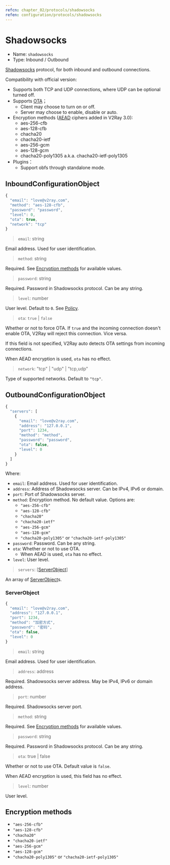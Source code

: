 ```yaml
---
refcn: chapter_02/protocols/shadowsocks
refen: configuration/protocols/shadowsocks
---
```

# Shadowsocks

* Name: `shadowsocks`
* Type: Inbound / Outbound

[Shadowsocks](https://www.shadowsocks.org/) protocol, for both inbound and outbound connections.

Compatibility with official version:

* Supports both TCP and UDP connections, where UDP can be optional turned off.
* Supports [OTA](https://web.archive.org/web/20161221022225/https://shadowsocks.org/en/spec/one-time-auth.html)； 
  * Client may choose to turn on or off.
  * Server may choose to enable, disable or auto.
* Encryption methods ([AEAD](https://shadowsocks.org/en/spec/AEAD-Ciphers.html) ciphers added in V2Ray 3.0): 
  * aes-256-cfb
  * aes-128-cfb
  * chacha20
  * chacha20-ietf
  * aes-256-gcm
  * aes-128-gcm
  * chacha20-poly1305 a.k.a. chacha20-ietf-poly1305
* Plugins： 
  * Support obfs through standalone mode.

## InboundConfigurationObject

```javascript
{
  "email": "love@v2ray.com",
  "method": "aes-128-cfb",
  "password": "password",
  "level": 0,
  "ota": true,
  "network": "tcp"
}
```

> `email`: string

Email address. Used for user identification.

> `method`: string

Required. See [Encryption methods](#encryption-methods) for available values.

> `password`: string

Required. Password in Shadowsocks protocol. Can be any string.

> `level`: number

User level. Default to `0`. See [Policy](../policy.md).

> `ota`: `true` | `false`

Whether or not to force OTA. If `true` and the incoming connection doesn't enable OTA, V2Ray will reject this connection. Vice versa.

If this field is not specified, V2Ray auto detects OTA settings from incoming connections.

When AEAD encryption is used, `ota` has no effect.

> `network`: "tcp" | "udp" | "tcp,udp"

Type of supported networks. Default to `"tcp"`.

## OutboundConfigurationObject

```javascript
{
  "servers": [
    {
      "email": "love@v2ray.com",
      "address": "127.0.0.1",
      "port": 1234,
      "method": "method",
      "password": "password",
      "ota": false,
      "level": 0
    }
  ]
}
```

Where:

* `email`: Email address. Used for user identification.
* `address`: Address of Shadowsocks server. Can be IPv4, IPv6 or domain.
* `port`: Port of Shadowsocks server.
* `method`: Encryption method. No default value. Options are: 
  * `"aes-256-cfb"`
  * `"aes-128-cfb"`
  * `"chacha20"`
  * `"chacha20-ietf"`
  * `"aes-256-gcm"`
  * `"aes-128-gcm"`
  * `"chacha20-poly1305"` or `"chacha20-ietf-poly1305"`
* `password`: Password. Can be any string.
* `ota`: Whether or not to use OTA. 
  * When AEAD is used, `ota` has no effect.
* `level`: User level.

> `servers`: \[[ServerObject](#serverobject)\]

An array of [ServerObject](#serverobject)s.

### ServerObject

```javascript
{
  "email": "love@v2ray.com",
  "address": "127.0.0.1",
  "port": 1234,
  "method": "加密方式",
  "password": "密码",
  "ota": false,
  "level": 0
}
```

> `email`: string

Email address. Used for user identification.

> `address`: address

Required. Shadowsocks server address. May be IPv4, IPv6 or domain address.

> `port`: number

Required. Shadowsocks server port.

> `method`: string

Required. See [Encryption methods](#encryption-methods) for available values.

> `password`: string

Required. Password in Shadowsocks protocol. Can be any string.

> `ota`: true | false

Whether or not to use OTA. Default value is `false`.

When AEAD encryption is used, this field has no effect.

> `level`: number

User level.

## Encryption methods

* `"aes-256-cfb"`
* `"aes-128-cfb"`
* `"chacha20"`
* `"chacha20-ietf"`
* `"aes-256-gcm"`
* `"aes-128-gcm"`
* `"chacha20-poly1305"` or `"chacha20-ietf-poly1305"`